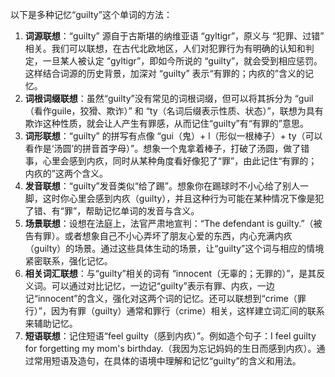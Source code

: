 以下是多种记忆“guilty”这个单词的方法：
1. **词源联想**：“guilty” 源自于古斯堪的纳维亚语 “gyltigr”，原义与 “犯罪、过错” 相关。我们可以联想，在古代北欧地区，人们对犯罪行为有明确的认知和判定，一旦某人被认定 “gyltigr”，即如今所说的 “guilty”，就会受到相应惩罚。这样结合词源的历史背景，加深对 “guilty” 表示“有罪的；内疚的”含义的记忆。
2. **词根词缀联想**：虽然“guilty”没有常见的词根词缀，但可以将其拆分为 “guil（看作guile，狡猾、欺诈）” 和 “ty（名词后缀表示性质、状态）”，联想为具有欺诈这种性质，就会让人产生有罪感，从而记住“guilty”有“有罪的”意思。
3. **词形联想**：“guilty” 的拼写有点像 “gui（鬼）+ l（形似一根棒子）+ ty（可以看作是‘汤圆’的拼音首字母）”。想象一个鬼拿着棒子，打破了汤圆，做了错事，心里会感到内疚，同时从某种角度看好像犯了“罪”，由此记住“有罪的；内疚的”这两个含义。
4. **发音联想**：“guilty”发音类似“给了踢”。想象你在踢球时不小心给了别人一脚，这时你心里会感到内疚（guilty），并且这种行为可能在某种情况下像是犯了错、有“罪”，帮助记忆单词的发音与含义。
5. **场景联想**：设想在法庭上，法官严肃地宣判：“The defendant is guilty.”（被告有罪）。或者想象自己不小心弄坏了朋友心爱的东西，内心充满内疚（guilty）的场景。通过这些具体生动的场景，让“guilty”这个词与相应的情境紧密联系，强化记忆。
6. **相关词汇联想**：与“guilty”相关的词有 “innocent（无辜的；无罪的）”，是其反义词。可以通过对比记忆，一边记“guilty”表示有罪、内疚，一边记“innocent”的含义，强化对这两个词的记忆。还可以联想到“crime（罪行）”，因为有罪（guilty）通常和罪行（crime）相关，这样建立词汇间的联系来辅助记忆。
7. **短语联想**：记住短语“feel guilty（感到内疚）”。例如造个句子：I feel guilty for forgetting my mom's birthday.（我因为忘记妈妈的生日而感到内疚）。通过常用短语及造句，在具体的语境中理解和记忆“guilty”的含义和用法。 